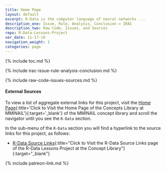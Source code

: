 ```yaml
---
title: Home Page
layout: default
excerpt: R-Data is the computer language of neural networks ...
description_one: Issue, Rule, Analysis, Conclusion = IRAC
description_two: Raw Code, Issues, and Sources
repo: R-Data-Lessons-Project
ver_date: 11-17-19
navigation_weight: 1
categories: page
---
```

{% include toc.md %}

{% include irac-issue-rule-analysis-conclusion.md %}

{% include raw-code-issues-sources.md %}

#### External Sources

To view a list of aggregate external links for this project, visit the [Home Page](https://mminail.github.io/){:title='Click to Visit the Home Page of the Concepts Library at MMINAIL'}{:target='_blank'} of the MMINAIL concept library and scroll the navigator until you see the `R-Data` section.

In the sub-menu of the `R-Data` section you will find a hyperlink to the source links for this project, as follows:

- [R-Data Source Links](https://mminail.github.io/R-Data/R-Data-Source-Links.htm){:title="Click to Visit the R-Data Source Links page of the R-Data Lessons Project at the Concept Library"}{:target="_blank"}

{% include patreon-link.md %}
